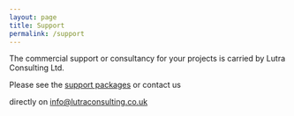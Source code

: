 ```yaml
---
layout: page
title: Support
permalink: /support
---
```


The commercial support or consultancy for your projects is carried by Lutra Consulting Ltd.

Please see the [support packages](https://www.lutraconsulting.co.uk/support/) or contact us

directly on [info@lutraconsulting.co.uk](mailto:info@lutraconsulting.co.uk)
